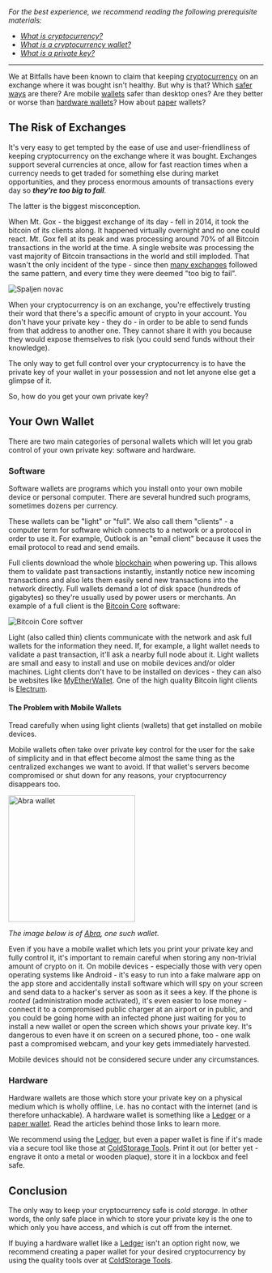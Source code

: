 _For the best experience, we recommend reading the following prerequisite materials:_

- _[What is cryptocurrency?][cc]_
- _[What is a cryptocurrency wallet?][wallet]_
- _[What is a private key?][privkey]_

---

We at Bitfalls have been known to claim that keeping [cryptocurrency][cc] on an exchange where it was bought isn't healthy. But why is that? Which [safer ways][paranoia] are there? Are mobile [wallets][wallet] safer than desktop ones? Are they better or worse than [hardware wallets][hw]? How about [paper] wallets?

## The Risk of Exchanges

It's very easy to get tempted by the ease of use and user-friendliness of keeping cryptocurrency on the exchange where it was bought. Exchanges support several currencies at once, allow for fast reaction times when a currency needs to get traded for something else during market opportunities, and they process enormous amounts of transactions every day so **_they're too big to fail_**.

The latter is the biggest misconception.

When Mt. Gox - the biggest exchange of its day - fell in 2014, it took the bitcoin of its clients along. It happened virtually overnight and no one could react. Mt. Gox fell at its peak and was processing around 70% of all Bitcoin transactions in the world at the time. A single website was processing the vast majority of Bitcoin transactions in the world and still imploded. That wasn't the only incident of the type - since then [many exchanges][exchangesgone] followed the same pattern, and every time they were deemed "too big to fail".

![Spaljen novac](https://bitfalls.com/wp-content/uploads/2018/01/01.jpg)

When your cryptocurrency is on an exchange, you're effectively trusting their word that there's a specific amount of crypto in your account. You don't have your private key - they do - in order to be able to send funds from that address to another one. They cannot share it with you because they would expose themselves to risk (you could send funds without their knowledge).

The only way to get full control over your cryptocurrency is to have the private key of your wallet in your possession and not let anyone else get a glimpse of it.

So, how do you get your own private key?

## Your Own Wallet

There are two main categories of personal wallets which will let you grab control of your own private key: software and hardware.

### Software

Software wallets are programs which you install onto your own mobile device or personal computer. There are several hundred such programs, sometimes dozens per currency.

These wallets can be "light" or "full". We also call them "clients" - a computer term for software which connects to a network or a protocol in order to use it. For example, Outlook is an "email client" because it uses the email protocol to read and send emails.

Full clients download the whole [blockchain][bc] when powering up. This allows them to validate past transactions instantly, instantly notice new incoming transactions and also lets them easily send new transactions into the network directly. Full wallets demand a lot of disk space (hundreds of gigabytes) so they're usually used by power users or merchants. An example of a full client is the [Bitcoin Core][bitcore] software:

![Bitcoin Core softver](https://bitfalls.com/wp-content/uploads/2018/01/02.png)

Light (also called thin) clients communicate with the network and ask full wallets for the information they need. If, for example, a light wallet needs to validate a past transaction, it'll ask a nearby full node about it. Light wallets are small and easy to install and use on mobile devices and/or older machines. Light clients don't have to be installed on devices - they can also be websites like [MyEtherWallet][mew]. One of the high quality Bitcoin light clients is [Electrum][electrum].

#### The Problem with Mobile Wallets

Tread carefully when using light clients (wallets) that get installed on mobile devices.

Mobile wallets often take over private key control for the user for the sake of simplicity and in that effect become almost the same thing as the centralized exchanges we want to avoid. If that wallet's servers become compromised or shut down for any reasons, your cryptocurrency disappears too.

<img src="https://bitfalls.com/wp-content/uploads/2018/01/03.png" width="250" alt="Abra wallet">

_The image below is of [Abra], one such wallet._

Even if you have a mobile wallet which lets you print your private key and fully control it, it's important to remain careful when storing any non-trivial amount of crypto on it. On mobile devices - especially those with very open operating systems like Android - it's easy to run into a fake malware app on the app store and accidentally install software which will spy on your screen and send data to a hacker's server as soon as it sees a key. If the phone is _rooted_ (administration mode activated), it's even easier to lose money - connect it to a compromised public charger at an airport or in public, and you could be going home with an infected phone just waiting for you to install a new wallet or open the screen which shows your private key. It's dangerous to even have it on screen on a secured phone, too - one walk past a compromised webcam, and your key gets immediately harvested.

Mobile devices should not be considered secure under any circumstances.

### Hardware

Hardware wallets are those which store your private key on a physical medium which is wholly offline, i.e. has no contact with the internet (and is therefore unhackable). A hardware wallet is something like a [Ledger][hw] or a [paper wallet][paper]. Read the articles behind those links to learn more.

We recommend using the [Ledger][ledgershop], but even a paper wallet is fine if it's made via a secure tool like those at [ColdStorage Tools][cst]. Print it out (or better yet - engrave it onto a metal or wooden plaque), store it in a lockbox and feel safe.

## Conclusion

The only way to keep your cryptocurrency safe is _cold storage_. In other words, the only safe place in which to store your private key is the one to which only you have access, and which is cut off from the internet.

If buying a hardware wallet like a [Ledger][ledgershop] isn't an option right now, we recommend creating a paper wallet for your desired cryptocurrency by using the quality tools over at [ColdStorage Tools][cst].


[cc]: https://bitfalls.com/2017/08/20/cryptocurrency/
[bc]: https://bitfalls.com/2017/08/20/blockchain-explained-blockchain-works/
[paranoia]: https://bitfalls.com/2017/09/08/best-ways-protect-cryptocurrency-wallet/
[wallet]: https://bitfalls.com/2017/08/31/what-cryptocurrency-wallet/
[hw]: https://bitfalls.com/2017/09/08/hardware-wallets-like-ledger-nano-s-work/
[mew]: https://myetherwallet.com
[paper]: https://bitfalls.com/2017/09/08/best-ways-protect-cryptocurrency-wallet/
[ledgershop]: https://bitfalls.com/shop/ledger-nano-s-bitfalls-3/
[exchangesgone]: https://bravenewcoin.com/news/36-bitcoin-exchanges-that-are-no-longer-with-us/
[cst]: https://coldstorage.tools
[privkey]: https://bitfalls.com/glossary/#private-key
[bitcore]: https://bitcoin.org/en/bitcoin-core/
[electrum]: https://electrum.org/#home
[Abra]: https://www.abra.com/